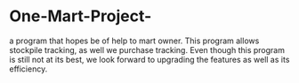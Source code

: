 # One-Mart-Project-
a program that hopes be of help to mart owner. This program allows stockpile tracking, as well we purchase tracking. Even though this program is still not at its best, we look forward to upgrading the features as well as its efficiency.
